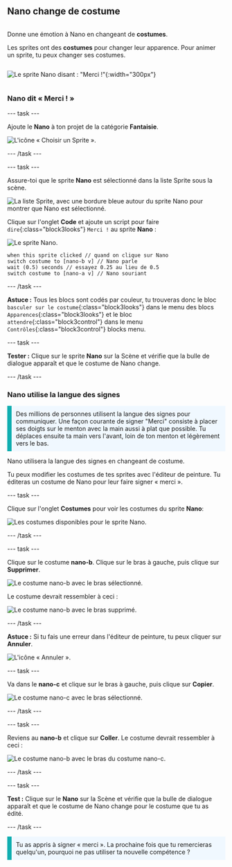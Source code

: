 ## Nano change de costume

<div style="display: flex; flex-wrap: wrap">
<div style="flex-basis: 200px; flex-grow: 1; margin-right: 15px;">

Donne une émotion à Nano en changeant de **costumes**.

Les sprites ont des **costumes** pour changer leur apparence. Pour animer un sprite, tu peux changer ses costumes.

</div>
<div>

![Le sprite Nano disant : "Merci !"](images/nano-step-2.png){:width="300px"}

</div>
</div>

### Nano dit « Merci ! »

--- task ---

Ajoute le **Nano** à ton projet de la catégorie **Fantaisie**.

![L'icône « Choisir un Sprite ».](images/choose-sprite-menu.png)

--- /task ---

--- task ---

Assure-toi que le sprite **Nano** est sélectionné dans la liste Sprite sous la scène.

![La liste Sprite, avec une bordure bleue autour du sprite Nano pour montrer que Nano est sélectionné.](images/nano-selected.png)


Clique sur l'onglet **Code** et ajoute un script pour faire `dire`{:class="block3looks"} `Merci !` au sprite **Nano** :

![Le sprite Nano.](images/nano-sprite.png)

```blocks3
when this sprite clicked // quand on clique sur Nano
switch costume to [nano-b v] // Nano parle
wait (0.5) seconds // essayez 0.25 au lieu de 0.5
switch costume to [nano-a v] // Nano souriant
```
--- /task ---

**Astuce :** Tous les blocs sont codés par couleur, tu trouveras donc le bloc `basculer sur le costume`{:class="block3looks"} dans le menu des blocs `Apparences`{:class="block3looks"} et le bloc `attendre`{:class="block3control"} dans le menu `Contrôles`{:class="block3control"} blocks menu.

--- task ---

**Tester :** Clique sur le sprite **Nano** sur la Scène et vérifie que la bulle de dialogue apparaît et que le costume de Nano change.

--- /task ---

### Nano utilise la langue des signes

<p style="border-left: solid; border-width:10px; border-color: #0faeb0; background-color: aliceblue; padding: 10px;">Des millions de personnes utilisent la langue des signes pour communiquer. Une façon courante de signer "Merci" consiste à placer ses doigts sur le menton avec la main aussi à plat que possible. Tu déplaces ensuite ta main vers l'avant, loin de ton menton et légèrement vers le bas. 
</p>

<!--- Add a video of someone signing --->

Nano utilisera la langue des signes en changeant de costume.

Tu peux modifier les costumes de tes sprites avec l'éditeur de peinture. Tu éditeras un costume de Nano pour leur faire signer « merci ».

--- task ---

Clique sur l'onglet **Costumes** pour voir les costumes du sprite **Nano**:

![Les costumes disponibles pour le sprite Nano.](images/nano-costumes.png)

--- /task ---

--- task ---

Clique sur le costume **nano-b**. Clique sur le bras à gauche, puis clique sur **Supprimer**.

![Le costume nano-b avec le bras sélectionné.](images/nano-arm-selected.png)

Le costume devrait ressembler à ceci :

![Le costume nano-b avec le bras supprimé.](images/nano-arm-deleted.png)

--- /task ---

**Astuce :** Si tu fais une erreur dans l'éditeur de peinture, tu peux cliquer sur **Annuler**.

![L'icône « Annuler ».](images/nano-undo.png)

--- task ---

Va dans le **nano-c** et clique sur le bras à gauche, puis clique sur **Copier**.

![Le costume nano-c avec le bras sélectionné.](images/nano-c-arm-selected.png)

--- /task ---

--- task ---

Reviens au **nano-b** et clique sur **Coller**. Le costume devrait ressembler à ceci :

![Le costume nano-b avec le bras du costume nano-c.](images/nano-b-new-arm.png)

--- /task ---

--- task ---

**Test :** Clique sur le **Nano** sur la Scène et vérifie que la bulle de dialogue apparaît et que le costume de Nano change pour le costume que tu as édité.

--- /task ---

<p style="border-left: solid; border-width:10px; border-color: #0faeb0; background-color: aliceblue; padding: 10px;">Tu as appris à signer « merci ». La prochaine fois que tu remercieras quelqu'un, pourquoi ne pas utiliser ta nouvelle compétence ?
</p>

